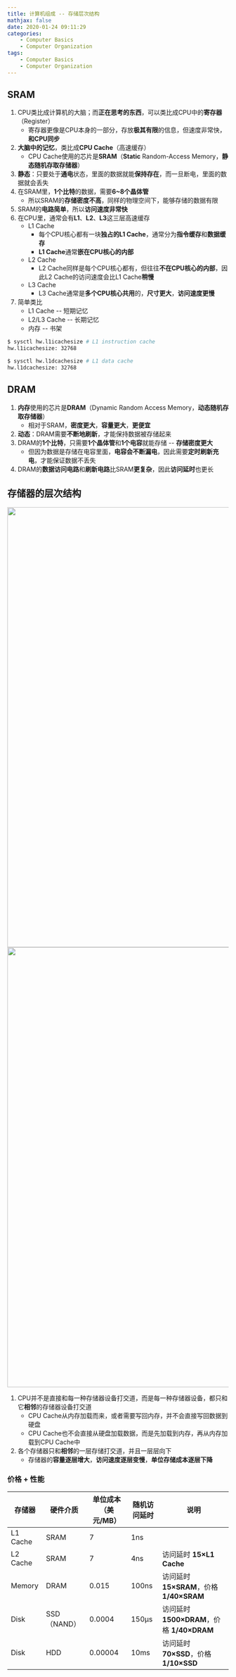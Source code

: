 ```yaml
---
title: 计算机组成 -- 存储层次结构
mathjax: false
date: 2020-01-24 09:11:29
categories:
    - Computer Basics
    - Computer Organization
tags:
    - Computer Basics
    - Computer Organization
---
```


## SRAM
1. CPU类比成计算机的大脑；而**正在思考的东西**，可以类比成CPU中的**寄存器**（Register）
   - 寄存器更像是CPU本身的一部分，存放**极其有限**的信息，但速度非常快，**和CPU同步**
2. **大脑中的记忆**，类比成**CPU Cache**（高速缓存）
   - CPU Cache使用的芯片是**SRAM**（**Static** Random-Access Memory，**静态随机存取存储器**）
3. **静态**：只要处于**通电**状态，里面的数据就能**保持存在**，而一旦断电，里面的数据就会丢失
4. 在SRAM里，**1个比特**的数据，需要**6~8个晶体管**
   - 所以SRAM的**存储密度不高**，同样的物理空间下，能够存储的数据有限
5. SRAM的**电路简单**，所以**访问速度非常快**
6. 在CPU里，通常会有**L1**、**L2**、**L3**这三层高速缓存
   - L1 Cache
     - 每个CPU核心都有一块**独占的L1 Cache**，通常分为**指令缓存**和**数据缓存**
     - **L1 Cache**通常**嵌在CPU核心的内部**
   - L2 Cache
     - L2 Cache同样是每个CPU核心都有，但往往**不在CPU核心的内部**，因此L2 Cache的访问速度会比L1 Cache**稍慢**
   - L3 Cache
     - L3 Cache通常是**多个CPU核心共用**的，**尺寸更大**，**访问速度更慢**
7. 简单类比
   - L1 Cache -- 短期记忆
   - L2/L3 Cache -- 长期记忆
   - 内存 -- 书架

```bash Mac OS
$ sysctl hw.l1icachesize # L1 instruction cache
hw.l1icachesize: 32768

$ sysctl hw.l1dcachesize # L1 data cache
hw.l1dcachesize: 32768
```

<!-- more -->

## DRAM
1. **内存**使用的芯片是**DRAM**（Dynamic Random Access Memory，**动态随机存取存储器**）
   - 相对于SRAM，**密度更大**，**容量更大**，**更便宜**
2. **动态**：DRAM需要**不断地刷新**，才能保持数据被存储起来
3. DRAM的**1个比特**，只需要**1个晶体管**和**1个电容**就能存储 -- **存储密度更大**
   - 但因为数据是存储在电容里面，**电容会不断漏电**，因此需要**定时刷新充电**，才能保证数据不丢失
4. DRAM的**数据访问电路**和**刷新电路**比SRAM**更复杂**，因此**访问延时**也更长

## 存储器的层次结构
<img src="https://computer-composition-1253868755.cos.ap-guangzhou.myqcloud.com/computer-organization-storage-hierarchy-like.png" width=1000/>
<img src="https://computer-composition-1253868755.cos.ap-guangzhou.myqcloud.com/computer-organization-storage-hierarchy.png" width=1000/>

1. CPU并不是直接和每一种存储器设备打交道，而是每一种存储器设备，都只和它**相邻**的存储器设备打交道
   - CPU Cache从内存加载而来，或者需要写回内存，并不会直接写回数据到硬盘
   - CPU Cache也不会直接从硬盘加载数据，而是先加载到内存，再从内存加载到CPU Cache中
2. 各个存储器只和**相邻**的一层存储打交道，并且一层层向下
   - 存储器的**容量逐层增大**，**访问速度逐层变慢**，**单位存储成本逐层下降**

### 价格 + 性能
| 存储器 | 硬件介质 | 单位成本（美元/MB） | 随机访问延时 | 说明 |
| --- | --- | --- | --- | --- |
| L1 Cache | SRAM | 7 | 1ns | |
| L2 Cache | SRAM | 7 | 4ns | 访问延时 **15×L1 Cache** |
| Memory | DRAM | 0.015 | 100ns | 访问延时 **15×SRAM**，价格 **1/40×SRAM** |
| Disk | SSD（NAND） | 0.0004 | 150μs | 访问延时 **1500×DRAM**，价格 **1/40×DRAM** |
| Disk | HDD | 0.00004 | 10ms | 访问延时 **70×SSD**，价格 **1/10×SSD** |
